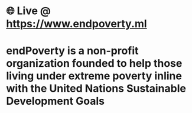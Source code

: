 # 🌐 Live @ https://www.endpoverty.ml

# endPoverty is a non-profit organization founded to help those living under extreme poverty inline with the United Nations Sustainable Development Goals
